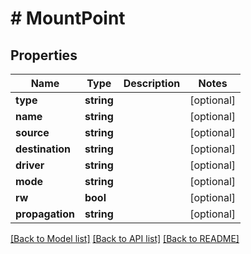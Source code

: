 # # MountPoint

## Properties

Name | Type | Description | Notes
------------ | ------------- | ------------- | -------------
**type** | **string** |  | [optional] 
**name** | **string** |  | [optional] 
**source** | **string** |  | [optional] 
**destination** | **string** |  | [optional] 
**driver** | **string** |  | [optional] 
**mode** | **string** |  | [optional] 
**rw** | **bool** |  | [optional] 
**propagation** | **string** |  | [optional] 

[[Back to Model list]](../../README.md#documentation-for-models) [[Back to API list]](../../README.md#documentation-for-api-endpoints) [[Back to README]](../../README.md)


